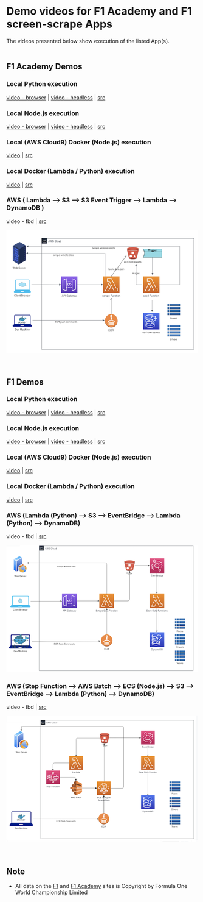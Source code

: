 # Demo videos for F1 Academy and F1 screen-scrape Apps
The videos presented below show execution of the listed App(s).
<br /><br />

## F1 Academy Demos
### Local Python execution
[video - browser](https://youtu.be/jIyNTjQzUus) | [video - headless](https://youtu.be/CCTqvFhXXk8) | [src](../f1-academy/demo/python)

### Local Node.js execution
[video - browser](https://youtu.be/EQHJL3bEnCI) | [video - headless](https://youtu.be/BdVjyMfLxIY) | [src](../f1-academy/demo/node_js)

### Local (AWS Cloud9) Docker (Node.js) execution
[video](https://youtu.be/MiVvKgtCmc0) | [src](../f1-academy/demo/node_js/Docker)

### Local Docker (Lambda / Python) execution
[video](https://youtu.be/aZAL3csiO7Q) | [src](../f1-academy/demo/lambda)

### AWS ( Lambda --> S3 --> S3 Event Trigger --> Lambda --> DynamoDB )
video - tbd | [src](../f1-academy/src)

![Arch Diagram](../img/f1_academy_arch_diagram.png?raw=true "Arch Diagram")

<br />

## F1  Demos
### Local Python execution
[video - browser](https://youtu.be/jkDRdmuqhiY) | [video - headless](https://youtu.be/9ORTMAraM7o) | [src](../f1/demo/python)

### Local Node.js execution
[video - browser](https://youtu.be/ugXDH6RhEpQ) | [video - headless](https://youtu.be/umYP3CEXl_U) | [src](../f1/demo/node_js)

### Local (AWS Cloud9) Docker (Node.js) execution
[video](https://youtu.be/1wIb97UYmj4) | [src](../f1/demo/node_js/Docker)

### Local Docker (Lambda / Python) execution
[video](https://youtu.be/C_Gu9koGY4I) | [src](../f1/demo/lambda)

### AWS (Lambda (Python) --> S3 --> EventBridge --> Lambda (Python) --> DynamoDB)
video - tbd | [src](../f1/src)

![Arch Diagram](../img/f1_arch_diagram_1.png?raw=true "Arch Diagram")

### AWS (Step Function --> AWS Batch --> ECS (Node.js) --> S3 --> EventBridge --> Lambda (Python) --> DynamoDB)
video - tbd | [src](../f1/src)

![Arch Diagram](../img/f1_arch_diagram_2.png?raw=true "Arch Diagram")

<br />

## Note
- All data on the [F1](https://www.formula1.com/) and [F1 Academy](https://www.f1academy.com/) sites is Copyright by Formula One World Championship Limited

